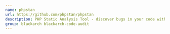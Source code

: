 ```yaml
---
name: phpstan
url: https://github.com/phpstan/phpstan
description: PHP Static Analysis Tool - discover bugs in your code without running it.
group: blackarch blackarch-code-audit
---
```

